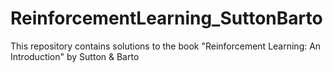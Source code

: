 # ReinforcementLearning_SuttonBarto
This repository contains solutions to the book "Reinforcement Learning: An Introduction" by Sutton &amp; Barto
